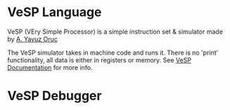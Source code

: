 # VeSP Language

VeSP (VEry Simple Processor) is a simple instruction set & simulator made by [A. Yavuz Oruc]([http://google.fr](https://user.eng.umd.edu/~yavuz/))

The VeSP simulator takes in machine code and runs it. There is no 'print' functionality, all data
is either in registers or memory. See [VeSP Documentation](https://user.eng.umd.edu/~yavuz/teaching/courses/enee350/vesp-source-code/vesp1.0.htm) for more info.

# VeSP Debugger
